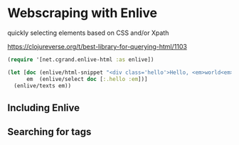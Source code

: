 # Webscraping with Enlive

quickly selecting elements based on CSS and/or Xpath

https://clojureverse.org/t/best-library-for-querying-html/1103

```clojure
(require '[net.cgrand.enlive-html :as enlive])

(let [doc (enlive/html-snippet "<div class='hello'>Hello, <em>world<em></div>")
      em  (enlive/select doc [:.hello :em])]
  (enlive/texts em))
```

## Including Enlive

## Searching for tags
